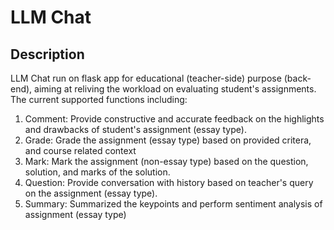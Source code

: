# LLM Chat
## Description
LLM Chat run on flask app for educational (teacher-side) purpose (back-end), aiming at reliving the workload on evaluating student's assignments.
The current supported functions including:
1. Comment: Provide constructive and accurate feedback on the highlights and drawbacks of student's assignment (essay type).
2. Grade: Grade the assignment (essay type) based on provided critera, and course related context
3. Mark: Mark the assignment (non-essay type) based on the question, solution, and marks of the solution.
4. Question: Provide conversation with history based on teacher's query on the assignment (essay type).
5. Summary: Summarized the keypoints and perform sentiment analysis of assignment (essay type)
